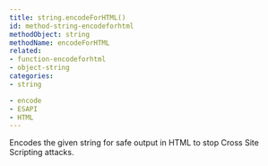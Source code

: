 ```yaml
---
title: string.encodeForHTML()
id: method-string-encodeforhtml
methodObject: string
methodName: encodeForHTML
related:
- function-encodeforhtml
- object-string
categories:
- string

- encode
- ESAPI
- HTML
---
```


Encodes the given string for safe output in HTML to stop Cross Site Scripting attacks.
